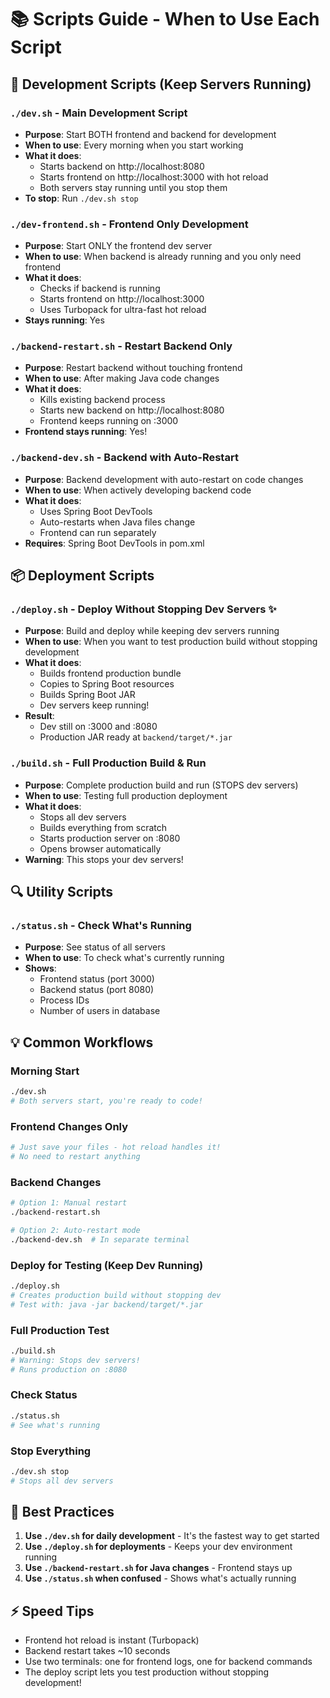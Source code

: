 # 📚 Scripts Guide - When to Use Each Script

## 🚀 Development Scripts (Keep Servers Running)

### `./dev.sh` - Main Development Script
- **Purpose**: Start BOTH frontend and backend for development
- **When to use**: Every morning when you start working
- **What it does**:
  - Starts backend on http://localhost:8080
  - Starts frontend on http://localhost:3000 with hot reload
  - Both servers stay running until you stop them
- **To stop**: Run `./dev.sh stop`

### `./dev-frontend.sh` - Frontend Only Development
- **Purpose**: Start ONLY the frontend dev server
- **When to use**: When backend is already running and you only need frontend
- **What it does**:
  - Checks if backend is running
  - Starts frontend on http://localhost:3000
  - Uses Turbopack for ultra-fast hot reload
- **Stays running**: Yes

### `./backend-restart.sh` - Restart Backend Only
- **Purpose**: Restart backend without touching frontend
- **When to use**: After making Java code changes
- **What it does**:
  - Kills existing backend process
  - Starts new backend on http://localhost:8080
  - Frontend keeps running on :3000
- **Frontend stays running**: Yes!

### `./backend-dev.sh` - Backend with Auto-Restart
- **Purpose**: Backend development with auto-restart on code changes
- **When to use**: When actively developing backend code
- **What it does**:
  - Uses Spring Boot DevTools
  - Auto-restarts when Java files change
  - Frontend can run separately
- **Requires**: Spring Boot DevTools in pom.xml

## 📦 Deployment Scripts

### `./deploy.sh` - Deploy Without Stopping Dev Servers ✨
- **Purpose**: Build and deploy while keeping dev servers running
- **When to use**: When you want to test production build without stopping development
- **What it does**:
  - Builds frontend production bundle
  - Copies to Spring Boot resources
  - Builds Spring Boot JAR
  - Dev servers keep running!
- **Result**: 
  - Dev still on :3000 and :8080
  - Production JAR ready at `backend/target/*.jar`

### `./build.sh` - Full Production Build & Run
- **Purpose**: Complete production build and run (STOPS dev servers)
- **When to use**: Testing full production deployment
- **What it does**:
  - Stops all dev servers
  - Builds everything from scratch
  - Starts production server on :8080
  - Opens browser automatically
- **Warning**: This stops your dev servers!

## 🔍 Utility Scripts

### `./status.sh` - Check What's Running
- **Purpose**: See status of all servers
- **When to use**: To check what's currently running
- **Shows**:
  - Frontend status (port 3000)
  - Backend status (port 8080)
  - Process IDs
  - Number of users in database

## 💡 Common Workflows

### Morning Start
```bash
./dev.sh
# Both servers start, you're ready to code!
```

### Frontend Changes Only
```bash
# Just save your files - hot reload handles it!
# No need to restart anything
```

### Backend Changes
```bash
# Option 1: Manual restart
./backend-restart.sh

# Option 2: Auto-restart mode
./backend-dev.sh  # In separate terminal
```

### Deploy for Testing (Keep Dev Running)
```bash
./deploy.sh
# Creates production build without stopping dev
# Test with: java -jar backend/target/*.jar
```

### Full Production Test
```bash
./build.sh
# Warning: Stops dev servers!
# Runs production on :8080
```

### Check Status
```bash
./status.sh
# See what's running
```

### Stop Everything
```bash
./dev.sh stop
# Stops all dev servers
```

## 🎯 Best Practices

1. **Use `./dev.sh` for daily development** - It's the fastest way to get started
2. **Use `./deploy.sh` for deployments** - Keeps your dev environment running
3. **Use `./backend-restart.sh` for Java changes** - Frontend stays up
4. **Use `./status.sh` when confused** - Shows what's actually running

## ⚡ Speed Tips

- Frontend hot reload is instant (Turbopack)
- Backend restart takes ~10 seconds
- Use two terminals: one for frontend logs, one for backend commands
- The deploy script lets you test production without stopping development!